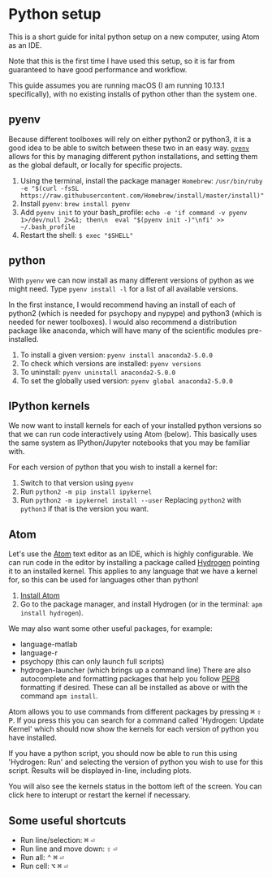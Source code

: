 # Python setup
This is a short guide for inital python setup on a new computer, using Atom as an IDE.

Note that this is the first time I have used this setup, so it is far from guaranteed to have good performance and workflow.

This guide assumes you are running macOS (I am running 10.13.1 specifically), with no existing installs of python other than the system one.

## pyenv
Because different toolboxes will rely on either python2 or python3, it is a good idea to be able to switch between these two in an easy way. [`pyenv`](https://github.com/pyenv/pyenv) allows for this by managing different python installations, and setting them as the global default, or locally for specific projects.

1. Using the terminal, install the package manager `Homebrew`: `/usr/bin/ruby -e "$(curl -fsSL https://raw.githubusercontent.com/Homebrew/install/master/install)"`
2. Install `pyenv`: `brew install pyenv`
3. Add `pyenv init` to your bash_profile: `echo -e 'if command -v pyenv 1>/dev/null 2>&1; then\n  eval "$(pyenv init -)"\nfi' >> ~/.bash_profile`
4. Restart the shell: `$ exec "$SHELL"`

## python
With `pyenv` we can now install as many different versions of python as we might need. Type `pyenv install -l` for a list of all available versions.

In the first instance, I would recommend having an install of each of python2 (which is needed for psychopy and nypype) and python3 (which is needed for newer toolboxes). I would also recommend a distribution package like anaconda, which will have many of the scientific modules pre-installed.

1. To install a given version: `pyenv install anaconda2-5.0.0`
2. To check which versions are installed: `pyenv versions`
3. To uninstall: `pyenv uninstall anaconda2-5.0.0`
4. To set the globally used version: `pyenv global anaconda2-5.0.0`

## IPython kernels
We now want to install kernels for each of your installed python versions so that we can run code interactively using Atom (below). This basically uses the same system as IPython/Jupyter notebooks that you may be familiar with.

For each version of python that you wish to install a kernel for:  
1. Switch to that version using `pyenv`
2. Run `python2 -m pip install ipykernel`
3. Run `python2 -m ipykernel install --user`
Replacing `python2` with `python3` if that is the version you want. 

## Atom
Let's use the [Atom](https://atom.io) text editor as an IDE, which is highly configurable. We can run code in the editor by installing a package called [Hydrogen](https://www.gitbook.com/book/nteract/hydrogen/details) pointing it to an installed kernel. This applies to any language that we have a kernel for, so this can be used for languages other than python!

1. [Install Atom](https://atom.io)
2. Go to the package manager, and install Hydrogen (or in the terminal: `apm install hydrogen`).

We may also want some other useful packages, for example:
- language-matlab
- language-r
- psychopy (this can only launch full scripts)
- hydrogen-launcher (which brings up a command line)
There are also autocomplete and formatting packages that help you follow [PEP8](https://www.python.org/dev/peps/pep-0008/) formatting if desired. These can all be installed as above or with the command `apm install`.

Atom allows you to use commands from different packages by pressing <kbd>⌘</kbd> <kbd>⇧</kbd> <kbd>P</kbd>. If you press this you can search for a command called 'Hydrogen: Update Kernel' which should now show the kernels for each version of python you have installed.

If you have a python script, you should now be able to run this using 'Hydrogen: Run' and selecting the version of python you wish to use for this script. Results will be displayed in-line, including plots.

You will also see the kernels status in the bottom left of the screen. You can click here to interupt or restart the kernel if necessary.

## Some useful shortcuts
- Run line/selection: <kbd>⌘</kbd> <kbd>⏎</kbd>
- Run line and move down: <kbd>⇧</kbd> <kbd>⏎</kbd>
- Run all: <kbd>⌃</kbd> <kbd>⌘</kbd> <kbd>⏎</kbd>
- Run cell: <kbd>⌥</kbd> <kbd>⌘</kbd> <kbd>⏎</kbd> 
